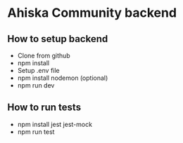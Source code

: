 # Ahiska Community backend

## How to setup backend

- Clone from github
- npm install
- Setup .env file
- npm install nodemon (optional)
- npm run dev

## How to run tests

- npm install jest jest-mock
- npm run test
